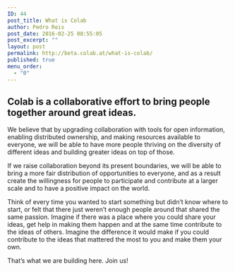 ```yaml
---
ID: 44
post_title: What is Colab
author: Pedro Reis
post_date: 2016-02-25 08:55:05
post_excerpt: ""
layout: post
permalink: http://beta.colab.at/what-is-colab/
published: true
menu_order:
  - "0"
---
```

<h2>Colab is a collaborative effort to bring people <strong>together </strong>around great ideas.</h2>
We believe that by upgrading collaboration with tools for open information, enabling distributed ownership, and making resources available to everyone, we will be able to have more people thriving on the diversity of different ideas and building greater ideas on top of those.

If we raise collaboration beyond its present boundaries, we will be able to bring a more fair distribution of opportunities to everyone, and as a result create the willingness for people to participate and contribute at a larger scale and to have a positive impact on the world.

Think of every time you wanted to start something but didn’t know where to start, or felt that there just weren’t enough people around that shared the same passion. Imagine if there was a place where you could share your ideas, get help in making them happen and at the same time contribute to the ideas of others. Imagine the difference it would make if you could contribute to the ideas that mattered the most to you and make them your own.

That’s what we are building here. Join us!